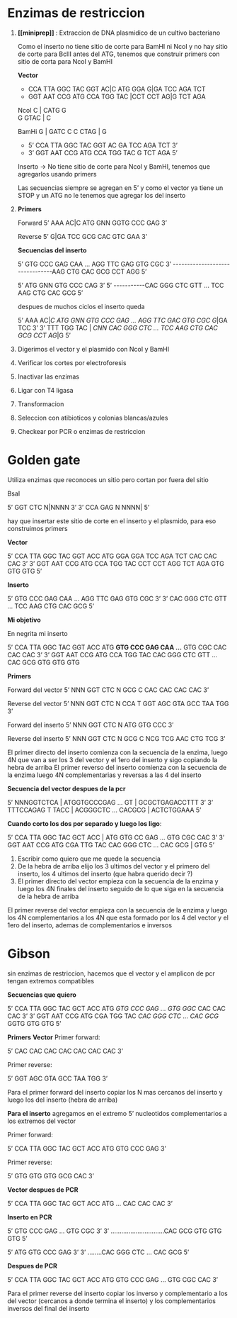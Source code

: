 # Enzimas de restriccion

1. **[[miniprep]]** : Extraccion de DNA plasmidico de un cultivo bacteriano

	Como el inserto no tiene sitio de corte para BamHI ni NcoI y no hay sitio de corte para BclII antes del ATG, tenemos que construir primers con sitio de corta para NcoI y BamHI
	
	**Vector**
	
	- CCA TTA GGC TAC GGT AC|C ATG GGA G|GA TCC AGA TCT 
	- GGT AAT CCG ATG CCA TGG TAC |CCT CCT AG|G TCT AGA 
	
	NcoI 
	C | CATG G  
	G GTAC | C
	
	BamHi
	G | GATC C
	C CTAG | G
	
	- 5’ CCA TTA GGC TAC GGT AC                 GA TCC AGA TCT 3’ 
	- 3’ GGT AAT CCG ATG CCA TGG TAC                 G TCT AGA  5’
	
	Inserto → No tiene sitio de corte para NcoI y BamHI, tenemos que agregarlos usando primers
	
	Las secuencias siempre se agregan en 5’ y como el vector ya tiene un STOP y un ATG no le tenemos que agregar los del inserto

2. **Primers**
	
	Forward
	5’ AAA AC|C ATG GNN GGTG CCC GAG 3’
	   
	Reverse
	5’ G|GA TCC GCG CAC GTC GAA 3’
	
	**Secuencias del inserto**
	
	5’ GTG CCC GAG CAA … AGG TTC GAG GTG CGC 3’
	--------------------------------AAG CTG CAC GCG CCT AGG 5’
	
	5’ ATG GNN GTG CCC CAG 3’
	5’ -----------CAC  GGG CTC GTT … TCC AAG CTG CAC GCG 5’
	
	despues de muchos ciclos el inserto queda
	
	5’ AAA AC|*C ATG GNN GTG CCC GAG … AGG TTC GAC GTG CGC G*|GA TCC 3’
	3’ TTT TGG TAC | *CNN CAC GGG CTC … TCC AAG CTG CAC GCG CCT AG*|G 5’


3. Digerimos el vector y el plasmido con NcoI y BamHI
4. Verificar los cortes por electroforesis
5. Inactivar las enzimas
6. Ligar con T4 ligasa
7. Transformacion 
8. Seleccion con atibioticos y colonias blancas/azules
9. Checkear por PCR o enzimas de restriccion

# Golden gate
Utiliza enzimas que reconoces un sitio pero cortan por fuera del sitio

BsaI

5’ GGT CTC N|NNNN 3’
3’ CCA GAG N NNNN| 5’

hay que insertar este sitio de corte en el inserto y el plasmido, para eso construimos primers

**Vector**

5’ CCA TTA GGC TAC GGT ACC ATG GGA GGA TCC AGA TCT CAC CAC CAC 3’
3’ GGT AAT CCG ATG CCA TGG TAC CCT CCT AGG TCT AGA GTG GTG GTG 5’

**Inserto**

5’ GTG CCC GAG CAA … AGG TTC GAG GTG CGC 3’
3’ CAC  GGG CTC GTT … TCC AAG CTG CAC GCG 5’

**Mi objetivo**

En negrita mi inserto

5’ CCA TTA GGC TAC GGT ACC ATG **GTG CCC GAG CAA …** GTG CGC CAC CAC CAC 3’
3’ GGT AAT CCG ATG CCA TGG TAC CAC GGG CTC GTT …   CAC GCG GTG GTG  GTG

**Primers**

Forward del vector 
5’ NNN GGT CTC N GCG C CAC CAC CAC CAC 3’

Reverse del vector
5’ NNN GGT CTC N CCA T GGT AGC GTA GCC TAA TGG 3’

Forward del inserto
5’ NNN GGT CTC N ATG GTG CCC 3’

Reverse del inserto
5’ NNN GGT CTC N GCG C NCG TCG AAC CTG TCG 3’

El primer directo del inserto comienza con la secuencia de la enzima, luego 4N que van a ser los 3 del vector y el 1ero del inserto y sigo copiando la hebra de arriba
El primer reverso del inserto comienza con la secuencia de la enzima luego 4N complementarias y reversas a las 4 del inserto

**Secuencia del vector despues de la  pcr**

5’ NNNGGTCTCA | ATGGTGCCCGAG … GT | GCGCTGAGACCTTT 3’
3’ TTTCCAGAG T    TACC | ACGGGCTC … CACGCG | ACTCTGGAAA 5’

**Cuando corto los dos por separado y luego los ligo**:

5’ CCA TTA GGC TAC GCT ACC | ATG GTG CC GAG … GTG CGC CAC 3’
3’ GGT AAT CCG ATG CGA TTG TAC CAC GGG CTC … CAC GCG | GTG 5’

1. Escribir como quiero que me quede la secuencia 
2. De la hebra de arriba elijo los 3 ultimos del vector y el primero del inserto, los 4 ultimos del inserto (que habra querido decir ?)
3. El primer directo del vector empieza con la secuencia de la enzima y luego los 4N finales del inserto seguido de lo que siga en la secuencia de la hebra de arriba

El primer reverse del vector empieza con la secuencia de la enzima y luego los 4N complementarios a los 4N que esta formado por los 4 del vector y el 1ero del inserto, ademas de complementarios e inversos

# Gibson
sin enzimas de restriccion, hacemos que el vector y el amplicon de pcr tengan extremos compatibles

**Secuencias que quiero**

5’ CCA TTA GGC TAC GCT ACC ATG *GTG CCC GAG … GTG GGC* CAC CAC CAC 3’
3’ GGT AAT CCG ATG CGA TGG TAC *CAC GGG CTC … CAC GCG* GGTG GTG GTG 5’

**Primers**
**Vector**
Primer forward:

5’ CAC CAC CAC CAC CAC CAC CAC 3’

Primer reverse:

5’ GGT AGC GTA GCC TAA TGG 3’

Para el primer forward del inserto copiar los N mas cercanos del inserto y luego los del inserto (hebra de arriba)

**Para el inserto**
agregamos en el extremo 5’ nucleotidos complementarios a los extremos del vector

Primer forward:

5’ CCA TTA GGC TAC GCT ACC ATG GTG CCC GAG 3’

Primer reverse:

5’ GTG GTG GTG GCG CAC  3’

**Vector despues de PCR**

5’ CCA TTA GGC TAC GCT ACC ATG … CAC CAC CAC 3’

**Inserto en PCR**

5’ GTG CCC GAG … GTG CGC 3’
3’ …………………………CAC GCG GTG GTG GTG 5’

5’ ATG GTG CCC GAG 3’
3’ ……..CAC GGG CTC … CAC GCG 5’

**Despues de PCR**

5’  CCA TTA GGC TAC GCT ACC ATG GTG CCC GAG … GTG CGC CAC 3’

Para el primer reverse del inserto copiar los inverso y complementario a los del vector (cercanos a donde termina el inserto) y los complementarios inversos del final del inserto